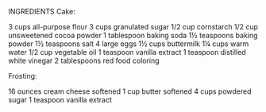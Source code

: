 INGREDIENTS
Cake:

  3 cups all-purpose flour
  3 cups granulated sugar
  1/2 cup cornstarch
  1/2 cup unsweetened cocoa powder
  1 tablespoon baking soda
  1½ teaspoons baking powder
  1½ teaspoons salt
  4 large eggs
  1½ cups buttermilk
  1¼ cups warm water
  1/2 cup vegetable oil
  1 teaspoon vanilla extract
  1 teaspoon distilled white vinegar
  2 tablespoons red food coloring

Frosting:
  
  16 ounces cream cheese softened
  1 cup butter softened
  4 cups powdered sugar
  1 teaspoon vanilla extract
